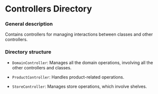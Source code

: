 # Controllers Directory

### General description
Contains controllers for managing interactions between classes and other controllers.

### Directory structure
- `DomainController`: Manages all the domain operations, involving all the other controllers and classes.


- `ProductController`: Handles product-related operations.


- `StoreController`: Manages store operations, which involve shelves.
